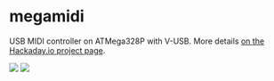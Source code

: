 # megamidi

USB MIDI controller on ATMega328P with V-USB. More details [on the Hackaday.io project page](https://hackaday.io/project/8729-megaminimidi).

![](https://cdn.hackaday.io/images/resize/600x600/6567401450423474843.jpg)
![](https://cdn.hackaday.io/images/resize/600x600/4280191450423863451.jpg)
